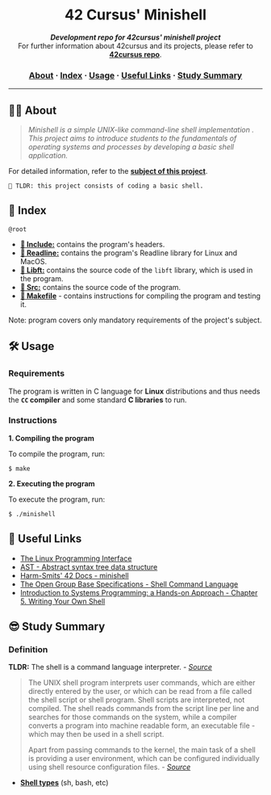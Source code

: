 <h1 align="center">
	42 Cursus' Minishell
</h1>

<p align="center">
	<b><i>Development repo for 42cursus' minishell project</i></b><br>
	For further information about 42cursus and its projects, please refer to <a href="https://www.42courses.com/"><b>42cursus repo</b></a>.
</p>

<h3 align="center">
	<a href="#%EF%B8%8F-about">About</a>
	<span> · </span>
	<a href="#-index">Index</a>
	<span> · </span>
	<a href="#%EF%B8%8F-usage">Usage</a>
	<span> · </span>
	<a href="#-useful-links">Useful Links</a>
	<span> · </span>
	<a href="#-study-summary">Study Summary</a>
</h3>

---


## 🤷🏻 About

> _Minishell is a simple UNIX-like command-line shell implementation . This project aims to introduce students to the fundamentals of operating systems and processes by developing a basic shell application._

For detailed information, refer to the [**subject of this project**](https://github.com/hovhannisyangevorg/Minishell/blob/main/en.subject.pdf).

	🚀 TLDR: this project consists of coding a basic shell.


## 📑 Index

`@root`

* [**📁 Include:**](Include/) contains the program's headers.
* [**📁 Readline:**](Readline/) contains the program's Readline library for Linux and MacOS.
* [**📁 Libft:**](Libft/) contains the source code of the `libft` library, which is used in the program.
* [**📁 Src:**](Src/) contains the source code of the program.
* [**📄 Makefile**](Makefile) - contains instructions for compiling the program and testing it.


Note: program covers only mandatory requirements of the project's subject.


## 🛠️ Usage

### Requirements

The program is written in C language for **Linux** distributions and thus needs the **` CC ` compiler** and some standard **C libraries** to run.

### Instructions

**1. Compiling the program**

To compile the program, run:

```shell
$ make
```

**2. Executing the program**

To execute the program, run:

```shell
$ ./minishell
```


## 🔗 Useful Links

* [The Linux Programming Interface](https://sciencesoftcode.files.wordpress.com/2018/12/the-linux-programming-interface-michael-kerrisk-1.pdf)
* [AST - Abstract syntax tree data structure](https://en.wikipedia.org/wiki/Abstract_syntax_tree)
* [Harm-Smits' 42 Docs - minishell](https://harm-smits.github.io/42docs/projects/minishell)
* [The Open Group Base Specifications - Shell Command Language](https://pubs.opengroup.org/onlinepubs/009695399/utilities/xcu_chap02.html)
* [Introduction to Systems Programming: a Hands-on Approach - Chapter 5. Writing Your Own Shell ](https://www.cs.purdue.edu/homes/grr/SystemsProgrammingBook/Book/Chapter5-WritingYourOwnShell.pdf)


## 😎 Study Summary

### Definition

**TLDR:** The shell is a command language interpreter. - [_Source_](https://pubs.opengroup.org/onlinepubs/009695399/utilities/xcu_chap02.html)

> The UNIX shell program interprets user commands, which are either directly entered by the user, or which can be read from a file called the shell script or shell program. Shell scripts are interpreted, not compiled. The shell reads commands from the script line per line and searches for those commands on the system, while a compiler converts a program into machine readable form, an executable file - which may then be used in a shell script.
>
> Apart from passing commands to the kernel, the main task of a shell is providing a user environment, which can be configured individually using shell resource configuration files. - [_Source_](https://tldp.org/LDP/Bash-Beginners-Guide/html/sect_01_01.html)

* [**Shell types**](https://tldp.org/LDP/Bash-Beginners-Guide/html/sect_01_01.html) (sh, bash, etc)
